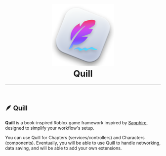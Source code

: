 <h1 align="center">
	<a href="https://featherfall.gitbook.io/quill">
		<img src="images/logo.png" alt="Reflex" width="200" />
	</a>
	<br />
	<b>Quill</b>
</h1>

---

&nbsp;

## 🪶 Quill

**Quill** is a book-inspired Roblox game framework inspired by [Sapphire](https://github.com/Mark-Marks/sapphire), designed to simplify your workflow's setup.

You can use Quill for Chapters (services/controllers) and Characters (components). Eventually, you will be able to use Quill to handle networking, data saving, and will be able to add your own extensions.

&nbsp;